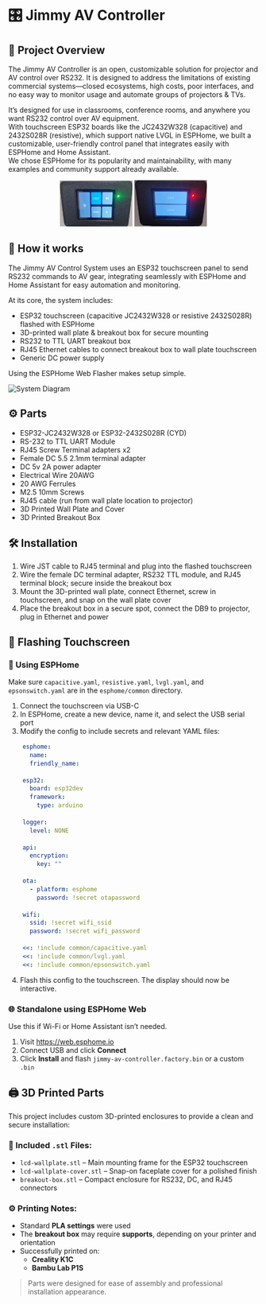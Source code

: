 # 🎛️ Jimmy AV Controller

## 🧩 Project Overview  
The Jimmy AV Controller is an open, customizable solution for projector and AV control over RS232. It is designed to address the limitations of existing commercial systems—closed ecosystems, high costs, poor interfaces, and no easy way to monitor usage and automate groups of projectors & TVs.

It’s designed for use in classrooms, conference rooms, and anywhere you want RS232 control over AV equipment.  
With touchscreen ESP32 boards like the JC2432W328 (capacitive) and 2432S028R (resistive), which support native LVGL in ESPHome, we built a customizable, user-friendly control panel that integrates easily with ESPHome and Home Assistant.  
We chose ESPHome for its popularity and maintainability, with many examples and community support already available.

<p align="center">
  <img src="https://github.com/McKinnonIT/Jimmy-AV-Controller/blob/main/OnScreen.jpg?raw=true" width="29%" />
  <img src="https://github.com/McKinnonIT/Jimmy-AV-Controller/blob/main/OffScreen.jpg?raw=true" width="29%" />
</p>

## 🧠 How it works

The Jimmy AV Control System uses an ESP32 touchscreen panel to send RS232 commands to AV gear, integrating seamlessly with ESPHome and Home Assistant for easy automation and monitoring.

At its core, the system includes:
- ESP32 touchscreen (capacitive JC2432W328 or resistive 2432S028R) flashed with ESPHome  
- 3D-printed wall plate & breakout box for secure mounting  
- RS232 to TTL UART breakout box  
- RJ45 Ethernet cables to connect breakout box to wall plate touchscreen  
- Generic DC power supply  

Using the ESPHome Web Flasher makes setup simple.

![System Diagram](https://github.com/McKinnonIT/Jimmy-AV-Controller/blob/main/JimmyAVDiagram.png)

## ⚙️ Parts
- ESP32-JC2432W328 or ESP32-2432S028R (CYD)
- RS-232 to TTL UART Module
- RJ45 Screw Terminal adapters x2
- Female DC 5.5 2.1mm terminal adapter
- DC 5v 2A power adapter
- Electrical Wire 20AWG
- 20 AWG Ferrules
- M2.5 10mm Screws
- RJ45 cable (run from wall plate location to projector)
- 3D Printed Wall Plate and Cover
- 3D Printed Breakout Box

## 🛠️ Installation

1. Wire JST cable to RJ45 terminal and plug into the flashed touchscreen  
2. Wire the female DC terminal adapter, RS232 TTL module, and RJ45 terminal block; secure inside the breakout box  
3. Mount the 3D-printed wall plate, connect Ethernet, screw in touchscreen, and snap on the wall plate cover  
4. Place the breakout box in a secure spot, connect the DB9 to projector, plug in Ethernet and power  

## 💾 Flashing Touchscreen

### 🔌 Using ESPHome

Make sure `capacitive.yaml`, `resistive.yaml`, `lvgl.yaml`, and `epsonswitch.yaml` are in the `esphome/common` directory.

1. Connect the touchscreen via USB-C  
2. In ESPHome, create a new device, name it, and select the USB serial port  
3. Modify the config to include secrets and relevant YAML files:

```yaml
    esphome:  
      name:  
      friendly_name:  

    esp32:  
      board: esp32dev  
      framework:  
        type: arduino  

    logger:  
      level: NONE  

    api:  
      encryption:  
        key: ""  

    ota:  
      - platform: esphome  
        password: !secret otapassword  

    wifi:  
      ssid: !secret wifi_ssid  
      password: !secret wifi_password  

    <<: !include common/capacitive.yaml  
    <<: !include common/lvgl.yaml  
    <<: !include common/epsonswitch.yaml  
```
4. Flash this config to the touchscreen. The display should now be interactive.

### 🌐 Standalone using ESPHome Web

Use this if Wi-Fi or Home Assistant isn’t needed.

1. Visit https://web.esphome.io  
2. Connect USB and click **Connect**  
3. Click **Install** and flash `jimmy-av-controller.factory.bin` or a custom `.bin`  

## 🖨️ 3D Printed Parts

This project includes custom 3D-printed enclosures to provide a clean and secure installation:

### 🧱 Included `.stl` Files:
- `lcd-wallplate.stl` – Main mounting frame for the ESP32 touchscreen  
- `lcd-wallplate-cover.stl` – Snap-on faceplate cover for a polished finish  
- `breakout-box.stl` – Compact enclosure for RS232, DC, and RJ45 connectors  

### ⚙️ Printing Notes:
- Standard **PLA settings** were used  
- The **breakout box** may require **supports**, depending on your printer and orientation  
- Successfully printed on:
  - **Creality K1C**
  - **Bambu Lab P1S**

> Parts were designed for ease of assembly and professional installation appearance.

